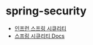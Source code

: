 # spring-security

- [인프런 스프링 시큐리티](https://www.inflearn.com/course/%EB%B0%B1%EA%B8%B0%EC%84%A0-%EC%8A%A4%ED%94%84%EB%A7%81-%EC%8B%9C%ED%81%90%EB%A6%AC%ED%8B%B0)
- [스프링 시큐리티 Docs](https://docs.spring.io/spring-security/site/docs/current/reference/html5/#introduction)
